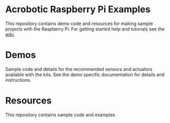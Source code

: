 # Acrobotic Raspberry Pi Examples

This repository contains demo code and resources for making sample projects with the Raspberry Pi. For getting started help and tutorials see the [wiki](https://github.com/acrobotic/Ai_RPi_Examples/wiki).

Demos
=====

Sample code and details for the recommended sensors and actuators available with the kits. See the demo specific documentation for details and instructions.

Resources
=========

This repository contains sample code and examples 
